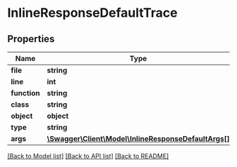 # InlineResponseDefaultTrace

## Properties
Name | Type | Description | Notes
------------ | ------------- | ------------- | -------------
**file** | **string** |  | [optional] 
**line** | **int** |  | [optional] 
**function** | **string** |  | [optional] 
**class** | **string** |  | [optional] 
**object** | **object** |  | [optional] 
**type** | **string** |  | [optional] 
**args** | [**\Swagger\Client\Model\InlineResponseDefaultArgs[]**](InlineResponseDefaultArgs.md) |  | [optional] 

[[Back to Model list]](../README.md#documentation-for-models) [[Back to API list]](../README.md#documentation-for-api-endpoints) [[Back to README]](../README.md)


